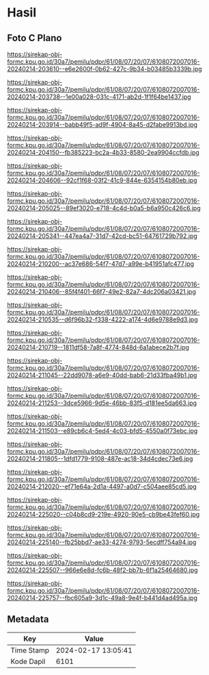 # Hasil

## Foto C Plano

https://sirekap-obj-formc.kpu.go.id/30a7/pemilu/pdpr/61/08/07/20/07/6108072007016-20240214-203610--e6e2600f-0b62-427c-9b34-b03485b3339b.jpg

https://sirekap-obj-formc.kpu.go.id/30a7/pemilu/pdpr/61/08/07/20/07/6108072007016-20240214-203738--1e00a028-031c-4171-ab2d-1f1f64be1437.jpg

https://sirekap-obj-formc.kpu.go.id/30a7/pemilu/pdpr/61/08/07/20/07/6108072007016-20240214-203914--babb49f5-ad9f-4904-8a45-d2fabe9913bd.jpg

https://sirekap-obj-formc.kpu.go.id/30a7/pemilu/pdpr/61/08/07/20/07/6108072007016-20240214-204150--fb385223-bc2a-4b33-8580-2ea9904ccfdb.jpg

https://sirekap-obj-formc.kpu.go.id/30a7/pemilu/pdpr/61/08/07/20/07/6108072007016-20240214-204606--92cf1f68-03f2-41c9-844e-6354154b80eb.jpg

https://sirekap-obj-formc.kpu.go.id/30a7/pemilu/pdpr/61/08/07/20/07/6108072007016-20240214-205025--89ef3020-e718-4c4d-b0a5-b6a950c426c6.jpg

https://sirekap-obj-formc.kpu.go.id/30a7/pemilu/pdpr/61/08/07/20/07/6108072007016-20240214-205341--447ea4a7-31d7-42cd-bc51-64761729b792.jpg

https://sirekap-obj-formc.kpu.go.id/30a7/pemilu/pdpr/61/08/07/20/07/6108072007016-20240214-210200--ac37e686-54f7-47d7-a99e-b41951afc477.jpg

https://sirekap-obj-formc.kpu.go.id/30a7/pemilu/pdpr/61/08/07/20/07/6108072007016-20240214-210406--85f4f401-66f7-49e2-82a7-4dc206a03421.jpg

https://sirekap-obj-formc.kpu.go.id/30a7/pemilu/pdpr/61/08/07/20/07/6108072007016-20240214-210535--d6f96b32-f338-4222-a174-4d6e9788e9d3.jpg

https://sirekap-obj-formc.kpu.go.id/30a7/pemilu/pdpr/61/08/07/20/07/6108072007016-20240214-210719--1811df58-7a8f-4774-848d-6a1abece2b7f.jpg

https://sirekap-obj-formc.kpu.go.id/30a7/pemilu/pdpr/61/08/07/20/07/6108072007016-20240214-211045--22dd9078-a6e9-40dd-bab6-21d33fba49b1.jpg

https://sirekap-obj-formc.kpu.go.id/30a7/pemilu/pdpr/61/08/07/20/07/6108072007016-20240214-211253--3dce5966-9d5e-46bb-83f5-d181ee5da663.jpg

https://sirekap-obj-formc.kpu.go.id/30a7/pemilu/pdpr/61/08/07/20/07/6108072007016-20240214-211503--e89cb6c4-5ed4-4c03-bfd5-4550a0f73ebc.jpg

https://sirekap-obj-formc.kpu.go.id/30a7/pemilu/pdpr/61/08/07/20/07/6108072007016-20240214-211805--1dfd1779-9108-487e-ac18-34d4cdec73e6.jpg

https://sirekap-obj-formc.kpu.go.id/30a7/pemilu/pdpr/61/08/07/20/07/6108072007016-20240214-212020--ef71e64a-2d1a-4497-a0d7-c504aee85cd5.jpg

https://sirekap-obj-formc.kpu.go.id/30a7/pemilu/pdpr/61/08/07/20/07/6108072007016-20240214-225020--c04b8cd9-219e-4920-90e5-cb9be43fef60.jpg

https://sirekap-obj-formc.kpu.go.id/30a7/pemilu/pdpr/61/08/07/20/07/6108072007016-20240214-225140--fb25bbd7-ae33-4274-9793-5ecdff754a94.jpg

https://sirekap-obj-formc.kpu.go.id/30a7/pemilu/pdpr/61/08/07/20/07/6108072007016-20240214-225507--966e6e8d-fc6b-48f2-bb7b-6f1a25464680.jpg

https://sirekap-obj-formc.kpu.go.id/30a7/pemilu/pdpr/61/08/07/20/07/6108072007016-20240214-225757--fbc605a9-3d1c-49a8-9e4f-b441d4ad495a.jpg


## Metadata

| Key        | Value               |
| ---------- | ------------------- |
| Time Stamp | 2024-02-17 13:05:41 |
| Kode Dapil | 6101                |



